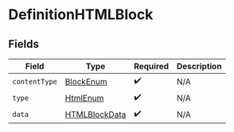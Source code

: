 # DefinitionHTMLBlock


## Fields

| Field                                                     | Type                                                      | Required                                                  | Description                                               |
| --------------------------------------------------------- | --------------------------------------------------------- | --------------------------------------------------------- | --------------------------------------------------------- |
| `contentType`                                             | [BlockEnum](../../models/components/BlockEnum.md)         | :heavy_check_mark:                                        | N/A                                                       |
| `type`                                                    | [HtmlEnum](../../models/components/HtmlEnum.md)           | :heavy_check_mark:                                        | N/A                                                       |
| `data`                                                    | [HTMLBlockData](../../models/components/HTMLBlockData.md) | :heavy_check_mark:                                        | N/A                                                       |